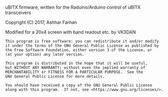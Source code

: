 
uBITX firmware, written for the Raduino/Arduino control of uBITX transceivers

Copyright (C) 2017,  Ashhar Farhan

Modified for a 20x4 screen with band readout etc. by VK3DAN

    This program is free software: you can redistribute it and/or modify
    it under the terms of the GNU General Public License as published by
    the Free Software Foundation, either version 3 of the License, or
    (at your option) any later version.

    This program is distributed in the hope that it will be useful,
    but WITHOUT ANY WARRANTY; without even the implied warranty of
    MERCHANTABILITY or FITNESS FOR A PARTICULAR PURPOSE.  See the
    GNU General Public License for more details.

    You should have received a copy of the GNU General Public License
    along with this program.  If not, see <https://www.gnu.org/licenses/>.
